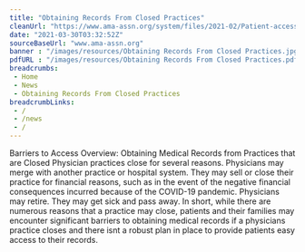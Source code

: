 ```yaml
--- 
title: "Obtaining Records From Closed Practices"
cleanUrl: "https://www.ama-assn.org/system/files/2021-02/Patient-access-obtaining-medical-records-from-closed-practices.pdf"
date: "2021-03-30T03:32:52Z"
sourceBaseUrl: "www.ama-assn.org"
banner : "/images/resources/Obtaining Records From Closed Practices.jpg"
pdfURL : "/images/resources/Obtaining Records From Closed Practices.pdf"
breadcrumbs:
 - Home
 - News
 - Obtaining Records From Closed Practices
breadcrumbLinks:
 - / 
 - /news
 - / 
---
```

Barriers to Access Overview: Obtaining Medical Records from Practices that are Closed Physician practices close for several reasons. Physicians may merge with another practice or hospital system. They may sell or close their practice for financial reasons, such as in the event of the negative financial consequences incurred because of the COVID-19 pandemic. Physicians may retire. They may get sick and pass away. In short, while there are numerous reasons that a practice may close, patients and their families may encounter significant barriers to obtaining medical records if a physicians practice closes and there isnt a robust plan in place to provide patients easy access to their records.
